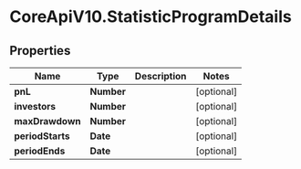 # CoreApiV10.StatisticProgramDetails

## Properties
Name | Type | Description | Notes
------------ | ------------- | ------------- | -------------
**pnL** | **Number** |  | [optional] 
**investors** | **Number** |  | [optional] 
**maxDrawdown** | **Number** |  | [optional] 
**periodStarts** | **Date** |  | [optional] 
**periodEnds** | **Date** |  | [optional] 


